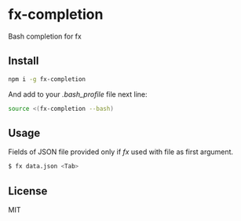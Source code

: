 # fx-completion

Bash completion for fx

## Install

```bash
npm i -g fx-completion
```

And add to your _.bash_profile_ file next line:
```bash
source <(fx-completion --bash)
```

## Usage

Fields of JSON file provided only if _fx_ used with file as first argument. 

```bash
$ fx data.json <Tab>
```

## License

MIT
